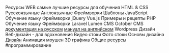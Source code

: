 Ресурсы WEB
самые лучшие ресурсы для обучения
    HTML & CSS
        Русскоязычные
        Англоязычные
        Фреймворки
        Шаблоны
    JavaScript
        Обучение языку
        Фреймворки
            jQuery
            Vue.js
        Примеры и рецепты
    PHP
        Обучение языку
        Фреймворки
            Laravel
            Lumen
        CMS
            October CMS
                [документация на русском](https://octobercms.info/)
                [мануал на английском](https://octobercms.com/)
            Wordpress
    Дизайн
    	Веб-дизайн - для вдохновения
        Видео стоки
        Фото стоки
        Основы дизайна
            [Дизайн](https://dynalist.io/d/1xlJjtPe-v4E4bE9k8hmwBf0)
        Анимация моушен
        3D графика
    Общие ресурсы
    #программирование